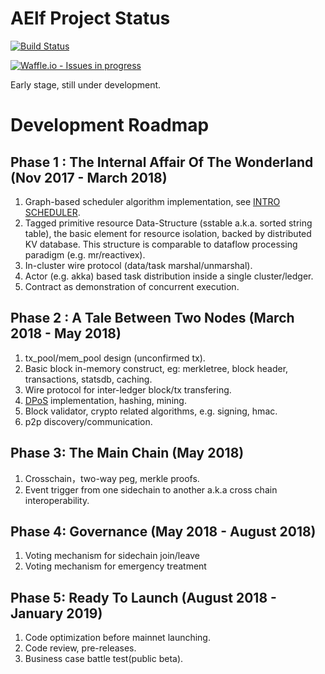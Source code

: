 # AElf Project Status
[![Build Status][1]][2]

[1]: https://travis-ci.org/AElfProject/AElf.svg?branch=master
[2]: https://travis-ci.org/AElfProject/AElf

[![Waffle.io - Issues in progress](https://badge.waffle.io/AElfProject/AElf.png?label=in%20progress&title=In%20Progress)](http://waffle.io/AElfProject/AElf)

Early stage, still under development.

# Development Roadmap

## Phase 1 : The Internal Affair Of The Wonderland (Nov 2017 - March 2018)

1. Graph-based scheduler algorithm implementation, see [INTRO SCHEDULER](docs/SCHEDULER.md).
2. Tagged primitive resource Data-Structure (sstable a.k.a. sorted string table), the basic element for resource isolation, backed by distributed KV database. This structure is comparable to dataflow processing paradigm (e.g. mr/reactivex).
3. In-cluster wire protocol (data/task marshal/unmarshal).
4. Actor (e.g. akka) based task distribution inside a single cluster/ledger.
5. Contract as demonstration of concurrent execution.

## Phase 2 : A Tale Between Two Nodes (March 2018 - May 2018)

1. tx_pool/mem_pool design (unconfirmed tx).
2. Basic block in-memory construct, eg: merkletree, block header, transactions, statsdb, caching.
3. Wire protocol for inter-ledger block/tx transfering.
4. [DPoS](docs/CONSENSUS.md) implementation, hashing, mining.
5. Block validator, crypto related algorithms, e.g. signing, hmac.
6. p2p discovery/communication.

## Phase 3: The Main Chain (May 2018)

1. Crosschain，two-way peg, merkle proofs.
2. Event trigger from one sidechain to another a.k.a cross chain interoperability.

## Phase 4: Governance (May 2018 - August 2018)

1. Voting mechanism for sidechain join/leave
2. Voting mechanism for emergency treatment

## Phase 5: Ready To Launch (August 2018 - January 2019)

1. Code optimization before mainnet launching.
2. Code review, pre-releases.
3. Business case battle test(public beta).
